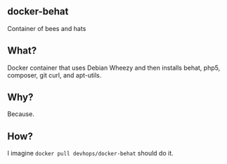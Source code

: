 ## docker-behat
Container of bees and hats

##  What?
Docker container that uses Debian Wheezy and then installs behat, php5, composer, git curl, and apt-utils.

## Why?
Because. 

## How? 

I imagine `docker pull devhops/docker-behat` should do it.